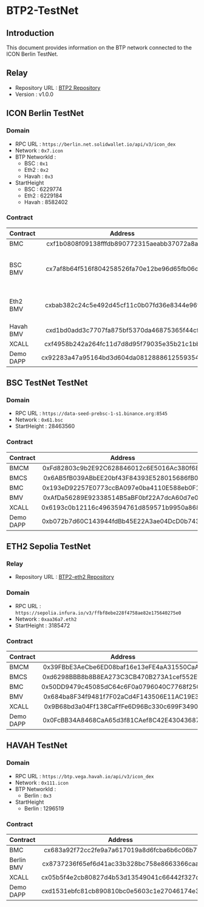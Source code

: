 # BTP2-TestNet


## Introduction
This document provides information on the BTP network connected to the ICON Berlin TestNet.

## Relay
* Repository URL : [BTP2 Repository](https://github.com/icon-project/btp2/tree/v1.0.0)
* Version : v1.0.0
## ICON Berlin TestNet

### Domain
* RPC URL : `https://berlin.net.solidwallet.io/api/v3/icon_dex`
* Network : `0x7.icon`
* BTP NetworkId : 
  * BSC : `0x1`
  * Eth2 : `0x2`
  * Havah : `0x3`
* StartHeight 
  * BSC : 6229774
  * Eth2 : 6229184
  * Havah : 8582402

### Contract
| Contract  | Address |                   Note                    |
|:----------|:-------:|:-----------------------------------------:|
| BMC       |   cxf1b0808f09138fffdb890772315aeabb37072a8a   |                                           |
| BSC BMV   |   cx7af8b64f516f804258526fa70e12be96d65fb06d   | Trustless Mode<br /> Supports Planck-fork |
| Eth2 BMV  |   cxbab382c24c5e492d45cf11c0b07fd36e8344e96f   |   Trustless Mode<br /> Supports Capella   |
| Havah BMV |   cxd1bd0add3c7707fa875bf5370da46875365f44cf   |              Trustless Mode               |
| XCALL     |   cxf4958b242a264fc11d7d8d95f79035e35b21c1bb   |                                           |
| Demo DAPP |   cx92283a47a95164bd3d604da08128886125593545   |                                           |


## BSC TestNet TestNet

### Domain
* RPC URL : `https://data-seed-prebsc-1-s1.binance.org:8545`
* Network : `0x61.bsc`
* StartHeight : 28463560

### Contract
| Contract | Address | Note |
|:---------|:-------:|:----:|
| BMCM     |   0xFd82803c9b2E92C628846012c6E5016Ac380f68d   |      |
| BMCS     |   0x6AB5fB039ABbEE20bf43F84393E528015686fB04   |      |
| BMC      |   0x193eD92257E0773ccBA097e0ba4110E588eb0F1c   |      |
| BMV      |   0xAfDa56289E92338514B5aBF0bf22A7dcA60d7e09   |   Trustless   |
| XCALL    |   0x6193c0b12116c4963594761d859571b9950a8686   |      |
| Demo DAPP   |   0xb072b7d60C143944fdBb45E22A3ae04DcD0b7432   |      |


## ETH2 Sepolia TestNet

### Relay
* Repository URL : [BTP2-eth2 Repository](https://github.com/icon-project/btp2-eth2)

### Domain
* RPC URL : `https://sepolia.infura.io/v3/ffbf8ebe228f4758ae82e175640275e0`
* Network : `0xaa36a7.eth2`
* StartHeight : 3185472

### Contract
| Contract | Address | Note |
|:---------|:-------:|:----:|
| BMCM     |   0x39FBbE3AeCbe6ED08baf16e13eFE4aA31550CaA2   |      |
| BMCS     |   0xd6298BBB8b8B8EA273C3CB470B273A1cef552Ef3   |      |
| BMC      |   0x50DD9479c45085dC64c6F0a0796040C7768f25CE   |      |
| BMV      |   0x684ba8F34f9481f7F02aCd4F143506E11AC19E3E   |      |
| XCALL    |   0x9B68bd3a04Ff138CaFfFe6D96Bc330c699F34901   |      |
| Demo DAPP   |   0x0FcBB34A8468CaA65d3f81CAef8C42E43043687c   |      |


## HAVAH TestNet

### Domain
* RPC URL : `https://btp.vega.havah.io/api/v3/icon_dex`
* Network : `0x111.icon`
* BTP NetworkId :
  * Berlin : `0x3`
* StartHeight
  * Berlin : 1296519

### Contract
| Contract  | Address |                   Note                    |
|:----------|:-------:|:-----------------------------------------:|
| BMC       |   cx683a92f72cc2fe9a7a617019a8d6fcba6b6c06b7   |                                           |
| Berlin BMV |   cx8737236f65ef6d41ac33b328bc758e8663366caa   |              Trustless Mode               |
| XCALL     |   cx05b5f4e2cb80827d4b53d13549041c66442f327d   |                                           |
| Demo DAPP |   cxd1531ebfc81cb890810bc0e5603c1e27046174e3   |                                           |
